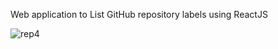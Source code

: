 Web application to List GitHub repository labels using ReactJS

![rep4](https://user-images.githubusercontent.com/2806631/30795403-61252038-a19b-11e7-9430-a70b828b4a4a.gif)

